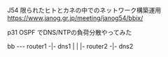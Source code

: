 J54 限られたヒトとカネの中でのネットワーク構築運用
https://www.janog.gr.jp/meeting/janog54/bbix/

p31 OSPF でDNS/NTPの負荷分散やってみた

bb --- router1 -|- dns1
    |           |
    |- router2 -|- dns2


